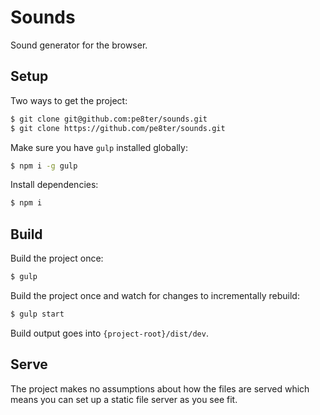 
# Sounds

Sound generator for the browser.

## Setup

Two ways to get the project:

```bash
$ git clone git@github.com:pe8ter/sounds.git
$ git clone https://github.com/pe8ter/sounds.git
```

Make sure you have `gulp` installed globally:

```bash
$ npm i -g gulp
```

Install dependencies:

```bash
$ npm i
```

## Build

Build the project once:

```bash
$ gulp
```

Build the project once and watch for changes to incrementally rebuild:

```bash
$ gulp start
```

Build output goes into `{project-root}/dist/dev`.

## Serve

The project makes no assumptions about how the files are served which means you can set up a static file server as you see fit.
